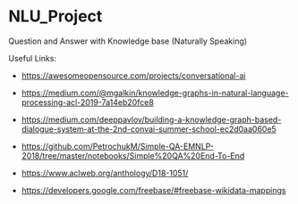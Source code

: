 # NLU_Project
Question and Answer with Knowledge base (Naturally Speaking)

Useful Links:
* https://awesomeopensource.com/projects/conversational-ai

* https://medium.com/@mgalkin/knowledge-graphs-in-natural-language-processing-acl-2019-7a14eb20fce8

* https://medium.com/deeppavlov/building-a-knowledge-graph-based-dialogue-system-at-the-2nd-convai-summer-school-ec2d0aa060e5

* https://github.com/PetrochukM/Simple-QA-EMNLP-2018/tree/master/notebooks/Simple%20QA%20End-To-End 

* https://www.aclweb.org/anthology/D18-1051/ 

* https://developers.google.com/freebase/#freebase-wikidata-mappings
